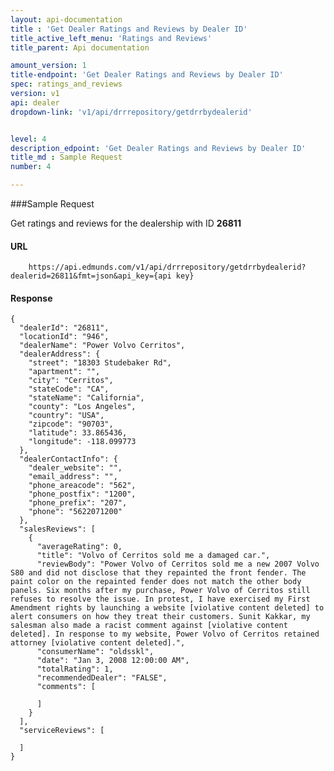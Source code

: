 ```yaml
---
layout: api-documentation
title : 'Get Dealer Ratings and Reviews by Dealer ID'
title_active_left_menu: 'Ratings and Reviews'
title_parent: Api documentation

amount_version: 1
title-endpoint: 'Get Dealer Ratings and Reviews by Dealer ID'
spec: ratings_and_reviews
version: v1
api: dealer
dropdown-link: 'v1/api/drrrepository/getdrrbydealerid'


level: 4
description_edpoint: 'Get Dealer Ratings and Reviews by Dealer ID'
title_md : Sample Request
number: 4

---
```



###Sample Request

Get ratings and reviews for the dealership with ID **26811**

#### URL

		https://api.edmunds.com/v1/api/drrrepository/getdrrbydealerid?dealerid=26811&fmt=json&api_key={api key}
	
#### Response

	{
	  "dealerId": "26811",
	  "locationId": "946",
	  "dealerName": "Power Volvo Cerritos",
	  "dealerAddress": {
	    "street": "18303 Studebaker Rd",
	    "apartment": "",
	    "city": "Cerritos",
	    "stateCode": "CA",
	    "stateName": "California",
	    "county": "Los Angeles",
	    "country": "USA",
	    "zipcode": "90703",
	    "latitude": 33.865436,
	    "longitude": -118.099773
	  },
	  "dealerContactInfo": {
	    "dealer_website": "",
	    "email_address": "",
	    "phone_areacode": "562",
	    "phone_postfix": "1200",
	    "phone_prefix": "207",
	    "phone": "5622071200"
	  },
	  "salesReviews": [
	    {
	      "averageRating": 0,
	      "title": "Volvo of Cerritos sold me a damaged car.",
	      "reviewBody": "Power Volvo of Cerritos sold me a new 2007 Volvo S80 and did not disclose that they repainted the front fender. The paint color on the repainted fender does not match the other body panels. Six months after my purchase, Power Volvo of Cerritos still refuses to resolve the issue. In protest, I have exercised my First Amendment rights by launching a website [violative content deleted] to alert consumers on how they treat their customers. Sunit Kakkar, my salesman also made a racist comment against [violative content deleted]. In response to my website, Power Volvo of Cerritos retained attorney [violative content deleted].",
	      "consumerName": "oldsskl",
	      "date": "Jan 3, 2008 12:00:00 AM",
	      "totalRating": 1,
	      "recommendedDealer": "FALSE",
	      "comments": [

	      ]
	    }
	  ],
	  "serviceReviews": [

	  ]
	}